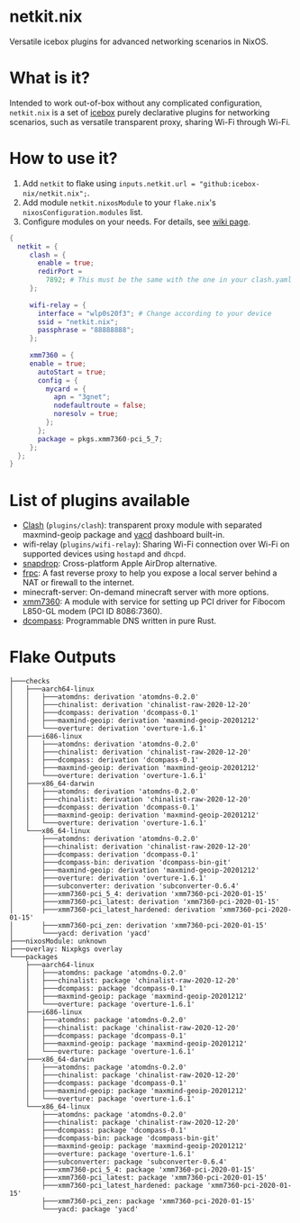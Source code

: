 # netkit.nix
Versatile icebox plugins for advanced networking scenarios in NixOS.

# What is it?
Intended to work out-of-box without any complicated configuration, `netkit.nix` is a set of [icebox](https://github.com/icebox-nix/icebox) purely declarative plugins for networking scenarios, such as versatile transparent proxy, sharing Wi-Fi through Wi-Fi.

# How to use it?
1. Add `netkit` to flake using `inputs.netkit.url = "github:icebox-nix/netkit.nix";`.
2. Add module `netkit.nixosModule` to your `flake.nix`'s `nixosConfiguration.modules` list.
3. Configure modules on your needs. For details, see [wiki page](https://github.com/icebox-nix/netkit.nix/wiki).
```nix
{
  netkit = {
     clash = {
       enable = true;
       redirPort =
         7892; # This must be the same with the one in your clash.yaml
     };
  
     wifi-relay = {
       interface = "wlp0s20f3"; # Change according to your device
       ssid = "netkit.nix";
       passphrase = "88888888";
     };
  
     xmm7360 = {
  	 enable = true;
       autoStart = true;
       config = {
         mycard = {
           apn = "3gnet";
           nodefaultroute = false;
           noresolv = true;
         };
       };
       package = pkgs.xmm7360-pci_5_7;
     };
  };
}
```

# List of plugins available
- [Clash](https://github.com/Dreamacro/clash) (`plugins/clash`): transparent proxy module with separated maxmind-geoip package and [yacd](https://github.com/haishanh/yacd) dashboard built-in.
- wifi-relay (`plugins/wifi-relay`): Sharing Wi-Fi connection over Wi-Fi on supported devices using `hostapd` and `dhcpd`.
- [snapdrop](https://github.com/RobinLinus/snapdrop): Cross-platform Apple AirDrop alternative.
- [frpc](https://github.com/fatedier/frp): A fast reverse proxy to help you expose a local server behind a NAT or firewall to the internet.
- minecraft-server: On-demand minecraft server with more options.
- [xmm7360](https://github.com/xmm7360/xmm7360-pci): A module with service for setting up PCI driver for Fibocom L850-GL modem (PCI ID 8086:7360).
- [dcompass](https://github.com/LEXUGE/dcompass): Programmable DNS written in pure Rust.

# Flake Outputs
```
├───checks
│   ├───aarch64-linux
│   │   ├───atomdns: derivation 'atomdns-0.2.0'
│   │   ├───chinalist: derivation 'chinalist-raw-2020-12-20'
│   │   ├───dcompass: derivation 'dcompass-0.1'
│   │   ├───maxmind-geoip: derivation 'maxmind-geoip-20201212'
│   │   └───overture: derivation 'overture-1.6.1'
│   ├───i686-linux
│   │   ├───atomdns: derivation 'atomdns-0.2.0'
│   │   ├───chinalist: derivation 'chinalist-raw-2020-12-20'
│   │   ├───dcompass: derivation 'dcompass-0.1'
│   │   ├───maxmind-geoip: derivation 'maxmind-geoip-20201212'
│   │   └───overture: derivation 'overture-1.6.1'
│   ├───x86_64-darwin
│   │   ├───atomdns: derivation 'atomdns-0.2.0'
│   │   ├───chinalist: derivation 'chinalist-raw-2020-12-20'
│   │   ├───dcompass: derivation 'dcompass-0.1'
│   │   ├───maxmind-geoip: derivation 'maxmind-geoip-20201212'
│   │   └───overture: derivation 'overture-1.6.1'
│   └───x86_64-linux
│       ├───atomdns: derivation 'atomdns-0.2.0'
│       ├───chinalist: derivation 'chinalist-raw-2020-12-20'
│       ├───dcompass: derivation 'dcompass-0.1'
│       ├───dcompass-bin: derivation 'dcompass-bin-git'
│       ├───maxmind-geoip: derivation 'maxmind-geoip-20201212'
│       ├───overture: derivation 'overture-1.6.1'
│       ├───subconverter: derivation 'subconverter-0.6.4'
│       ├───xmm7360-pci_5_4: derivation 'xmm7360-pci-2020-01-15'
│       ├───xmm7360-pci_latest: derivation 'xmm7360-pci-2020-01-15'
│       ├───xmm7360-pci_latest_hardened: derivation 'xmm7360-pci-2020-01-15'
│       ├───xmm7360-pci_zen: derivation 'xmm7360-pci-2020-01-15'
│       └───yacd: derivation 'yacd'
├───nixosModule: unknown
├───overlay: Nixpkgs overlay
└───packages
    ├───aarch64-linux
    │   ├───atomdns: package 'atomdns-0.2.0'
    │   ├───chinalist: package 'chinalist-raw-2020-12-20'
    │   ├───dcompass: package 'dcompass-0.1'
    │   ├───maxmind-geoip: package 'maxmind-geoip-20201212'
    │   └───overture: package 'overture-1.6.1'
    ├───i686-linux
    │   ├───atomdns: package 'atomdns-0.2.0'
    │   ├───chinalist: package 'chinalist-raw-2020-12-20'
    │   ├───dcompass: package 'dcompass-0.1'
    │   ├───maxmind-geoip: package 'maxmind-geoip-20201212'
    │   └───overture: package 'overture-1.6.1'
    ├───x86_64-darwin
    │   ├───atomdns: package 'atomdns-0.2.0'
    │   ├───chinalist: package 'chinalist-raw-2020-12-20'
    │   ├───dcompass: package 'dcompass-0.1'
    │   ├───maxmind-geoip: package 'maxmind-geoip-20201212'
    │   └───overture: package 'overture-1.6.1'
    └───x86_64-linux
        ├───atomdns: package 'atomdns-0.2.0'
        ├───chinalist: package 'chinalist-raw-2020-12-20'
        ├───dcompass: package 'dcompass-0.1'
        ├───dcompass-bin: package 'dcompass-bin-git'
        ├───maxmind-geoip: package 'maxmind-geoip-20201212'
        ├───overture: package 'overture-1.6.1'
        ├───subconverter: package 'subconverter-0.6.4'
        ├───xmm7360-pci_5_4: package 'xmm7360-pci-2020-01-15'
        ├───xmm7360-pci_latest: package 'xmm7360-pci-2020-01-15'
        ├───xmm7360-pci_latest_hardened: package 'xmm7360-pci-2020-01-15'
        ├───xmm7360-pci_zen: package 'xmm7360-pci-2020-01-15'
        └───yacd: package 'yacd'
```

